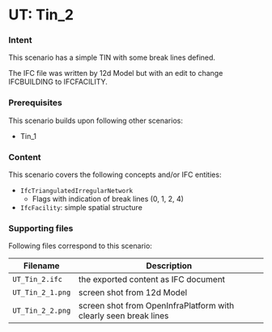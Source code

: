
# UT: Tin_2

### Intent

This scenario has a simple TIN with some break lines defined. 

The IFC file was written by 12d Model but with an edit to change IFCBUILDING to IFCFACILITY.

### Prerequisites

This scenario builds upon following other scenarios:
- Tin_1

### Content

This scenario covers the following concepts and/or IFC entities:

- `IfcTriangulatedIrregularNetwork`
  - Flags with indication of break lines (0, 1, 2, 4)
- `IfcFacility`: simple spatial structure

### Supporting files

Following files correspond to this scenario:

| Filename                     | Description                               |
|------------------------------|-------------------------------------------|
| `UT_Tin_2.ifc`               | the exported content as IFC document      |
| `UT_Tin_2_1.png`             | screen shot from 12d Model                |
| `UT_Tin_2_2.png`             | screen shot from OpenInfraPlatform with clearly seen break lines   |

